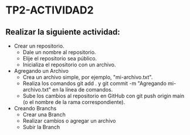 # TP2-ACTIVIDAD2

## Realizar la siguiente actividad:
- Crear un repositorio.
    - Dale un nombre al repositorio.
    - Elije el repositorio sea público.
    - Inicializa el repositorio con un archivo.
- Agregando un Archivo
    - Crea un archivo simple, por ejemplo, "mi-archivo.txt".
    - Realiza los comandos git add . y git commit -m "Agregando mi-archivo.txt"
en la línea de comandos.
    - Sube los cambios al repositorio en GitHub con git push origin main (o el
nombre de la rama correspondiente). 
- Creando Branchs
    - Crear una Branch
    - Realizar cambios o agregar un archivo
    - Subir la Branch 
